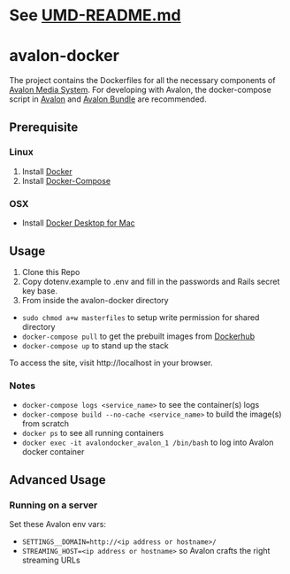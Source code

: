# See [UMD-README.md](UMD-README.md)


# avalon-docker
The project contains the Dockerfiles for all the necessary components of [Avalon Media System](http://github.com/avalonmediasystem/avalon). For developing with Avalon, the docker-compose script in [Avalon](http://github.com/avalonmediasystem/avalon) and [Avalon Bundle](http://github.com/samvera-labs/avalon-bundle) are recommended.

## Prerequisite

### Linux
1. Install [Docker](https://docs.docker.com/engine/install/)
2. Install [Docker-Compose](https://docs.docker.com/compose/install/)

### OSX
* Install [Docker Desktop for Mac](https://docs.docker.com/docker-for-mac/install/)

## Usage
1. Clone this Repo
2. Copy dotenv.example to .env and fill in the passwords and Rails secret key base.
3. From inside the avalon-docker directory
  * `sudo chmod a+w masterfiles` to setup write permission for shared directory
  * `docker-compose pull` to get the prebuilt images from [Dockerhub](dockerhub.com)
  * `docker-compose up` to stand up the stack

To access the site, visit http://localhost in your browser.

### Notes
* `docker-compose logs <service_name>` to see the container(s) logs
* `docker-compose build --no-cache <service_name>` to build the image(s) from scratch
* `docker ps` to see all running containers
* `docker exec -it avalondocker_avalon_1 /bin/bash` to log into Avalon docker container

## Advanced Usage

### Running on a server
Set these Avalon env vars:
* `SETTINGS__DOMAIN=http://<ip address or hostname>/`
* `STREAMING_HOST=<ip address or hostname>` so Avalon crafts the right streaming URLs
